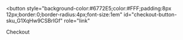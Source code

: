 <DOCTYPE html>
  <head></head>
  
  <body>
  <!-- Load Stripe.js on your website. -->
<script src="https://js.stripe.com/v3"></script>

<!-- Create a button that your customers click to complete their purchase. Customize the styling to suit your branding. -->
<button
  style="background-color:#6772E5;color:#FFF;padding:8px 12px;border:0;border-radius:4px;font-size:1em"
  id="checkout-button-sku_G1XqHw9CSBrIGf"
  role="link"
>
  Checkout
</button>

<div id="error-message"></div>

<script>
(function() {
  var stripe = Stripe('pk_live_0voeEML24edkfjYPILmx0xq200x7YmKW6n');

  var checkoutButton = document.getElementById('checkout-button-sku_G1XqHw9CSBrIGf');
  checkoutButton.addEventListener('click', function () {
    // When the customer clicks on the button, redirect
    // them to Checkout.
    stripe.redirectToCheckout({
      items: [{sku: 'sku_G1XqHw9CSBrIGf', quantity: 1}],

      // Do not rely on the redirect to the successUrl for fulfilling
      // purchases, customers may not always reach the success_url after
      // a successful payment.
      // Instead use one of the strategies described in
      // https://stripe.com/docs/payments/checkout/fulfillment
      successUrl: window.location.protocol + '//TeddiRene.com/success',
      cancelUrl: window.location.protocol + '//TeddiRene.com/canceled',
    })
    .then(function (result) {
      if (result.error) {
        // If `redirectToCheckout` fails due to a browser or network
        // error, display the localized error message to your customer.
        var displayError = document.getElementById('error-message');
        displayError.textContent = result.error.message;
      }
    });
  });
})();
</script>
  </body>


